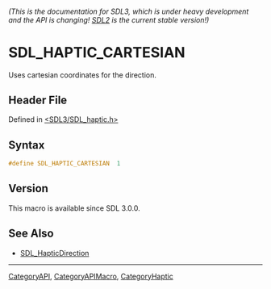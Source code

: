 ###### (This is the documentation for SDL3, which is under heavy development and the API is changing! [SDL2](https://wiki.libsdl.org/SDL2/) is the current stable version!)
# SDL_HAPTIC_CARTESIAN

Uses cartesian coordinates for the direction.

## Header File

Defined in [<SDL3/SDL_haptic.h>](https://github.com/libsdl-org/SDL/blob/main/include/SDL3/SDL_haptic.h)

## Syntax

```c
#define SDL_HAPTIC_CARTESIAN  1
```

## Version

This macro is available since SDL 3.0.0.

## See Also

- [SDL_HapticDirection](SDL_HapticDirection)

----
[CategoryAPI](CategoryAPI), [CategoryAPIMacro](CategoryAPIMacro), [CategoryHaptic](CategoryHaptic)

